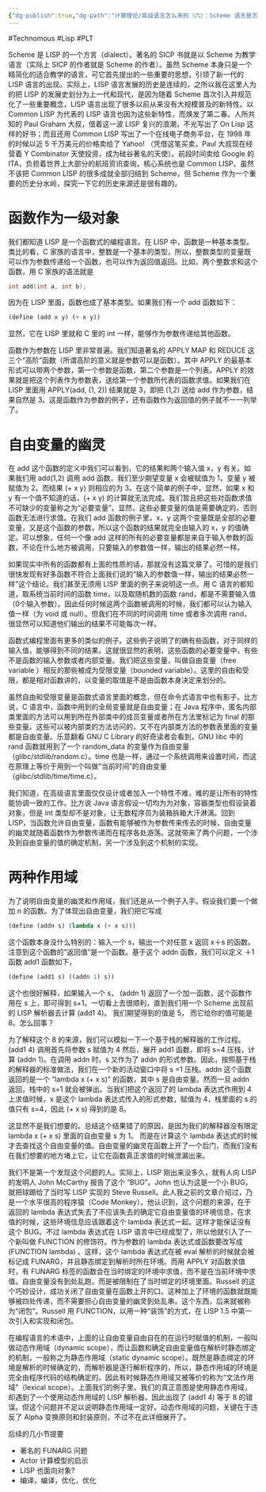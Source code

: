 ```yaml
---
{"dg-publish":true,"dg-path":"计算理论/高级语言怎么来的（六）：Scheme 语言是怎么来的.md","permalink":"/计算理论/高级语言怎么来的（六）：Scheme 语言是怎么来的/","created":"2023-10-09T09:53:52.000+08:00","updated":"2024-12-31T10:05:41.262+08:00"}
---
```


#Technomous #Lisp #PLT 

Scheme 是 LISP 的一个方言（dialect）。著名的 SICP 书就是以 Scheme 为教学语言（实际上 SICP 的作者就是 Scheme 的作者）。虽然 Scheme 本身只是一个精简化的适合教学的语言，可它首先提出的一些重要的思想，引领了新一代的 LISP 语言的出现。实际上，LISP 语言发展的历史是连续的，之所以我在这里人为的把 LISP 的发展史划分为上一代和现代，是因为随着 Scheme 首次引入并规范化了一些重要概念，LISP 语言出现了很多以前从来没有大规模普及的新特性。以 Common LISP 为代表的 LISP 语言也因为这些新特性，而焕发了第二春。人所共知的 Paul Graham 大叔，借着这一波 LISP 复兴的浪潮，不光写出了 On Lisp 这样的好书；而且还用 Common LISP 写出了一个在线电子商务平台，在 1998 年的时候以近 5 千万美元的价格卖给了 Yahoo! （凭借这笔买卖，Paul 大叔现在经营着 Y Combinator 天使投资，成为硅谷著名的天使）。前段时间卖给 Google 的 ITA，负担着世界上大部分的航班资讯查询，核心系统也是 Common LISP。虽然不该把 Common LISP 的很多成就全部归结到 Scheme，但 Scheme 作为一个重要的历史分水岭，探究一下它的历史来源还是很有趣的。

# 函数作为一级对象

我们都知道 LISP 是一个函数式的编程语言。在 LISP 中，函数是一种基本类型。类比的看，C 家族的语言中，整数是一个基本的类型，所以，整数类型的变量既可以作为参数传递给一个函数，也可以作为返回值返回。比如，两个整数求和这个函数，用 C 家族的语法就是

``` c
int add(int a, int b);
```

因为在 LISP 里面，函数也成了基本类型。如果我们有一个 add 函数如下：

``` lisp
(define (add x y) (+ x y))
```

显然，它在 LISP 里就和 C 里的 int 一样，能够作为参数传递给其他函数。

函数作为参数在 LISP 里非常普遍。我们知道著名的 APPLY MAP 和 REDUCE 这三个“高阶”函数（所谓高阶的意义就是参数可以是函数）。其中 APPLY 的最基本形式可以带两个参数，第一个参数是函数，第二个参数是一个列表。APPLY 的效果就是把这个列表作为参数表，送给第一个参数所代表的函数求值。如果我们在 LISP 里面用 APPLY(add, (1, 2)) 结果就是 3，即把 (1,2) 送给 add 作为参数，结果自然是 3。这是函数作为参数的例子，还有函数作为返回值的例子就不一一列举了。

# 自由变量的幽灵

在 add 这个函数的定义中我们可以看到，它的结果和两个输入值 x，y 有关。如果我们用 add(1,2) 调用  add 函数，我们至少期望变量 x 会被赋值为 1，变量 y 被赋值为 2。而结果 (+ x y) 则相应的为 3。在这个简单的例子中，显然，如果 x 和 y 有一个值不知道的话，(+ x y) 的计算就无法完成。我们暂且把这些对函数求值不可缺少的变量称之为“必要变量”。显然，这些必要变量的值是需要确定的，否则函数无法进行求值。在我们 add 函数的例子里，x，y 这两个变量既是全部的必要变量，又是这个函数的参数，所以这个函数的结果就完全由输入的 x，y 的值确定。可以想象，任何一个像 add 这样的所有的必要变量都是来自于输入参数的函数，不论在什么地方被调用，只要输入的参数值一样，输出的结果必然一样。

如果现实中所有的函数都有上面的性质的话，那就没有这篇文章了。可惜的是我们很快发现有好多函数不符合上面我们说的“输入的参数值一样，输出的结果必然一样”这个结论。我们甚至无须用 LISP 里面的例子来说明这一点。用 C 语言的都知道，取系统当前时间的函数 time，以及取随机数的函数 rand，都是不需要输入值（0个输入参数）。因此任何时候这两个函数被调用的时候，我们都可以认为输入值一样（为 void 或 null）。但我们在不同的时间调用 time 或者多次调用 rand，很显然可以知道他们输出的结果不可能每次一样。

函数式编程里面有更多的类似的例子。这些例子说明了的确有些函数，对于同样的输入值，能够得到不同的结果。这就很显然的表明，这些函数的必要变量中，有些不是函数的输入参数或者内部变量。我们把这些变量，叫做自由变量（free variable ）相反的那些被成为受限变量（bounded variable）。这里的自由和受限，都是相对函数讲的，以变量的取值是不是由函数本身决定来划分的。

虽然自由和受限变量是函数式语言里面的概念，但在命令式语言中也有影子。比方说，C 语言中，函数中用到的全局变量就是自由变量；在 Java 程序中，匿名内部类里面的方法可以用到所在外部类中的成员变量或者所在方法里标记为 final 的那些变量。这些可以被内部类的方法访问的，又不在内部类方法的参数表里面的变量都是自由变量。乐意翻看 GNU C Library 的好奇读者会看到，GNU libc 中的 rand 函数就用到了一个 random_data 的变量作为自由变量 （glibc/stdlib/random.c）。time 也是一样，通过一个系统调用来设置时间，而这在原理上等价于用到一个叫做”当前时间”的自由变量 （glibc/stdlib/time/time.c）。

我们知道，在高级语言里面仅仅设计或者加入一个特性不难，难的是让所有的特性能协调一致的工作。比方说 Java 语言假设一切均为为对象，容器类型也假设装着对象，但是 int 类型却不是对象，让无数程序员为装箱拆箱大汗淋漓。回到 LISP，当函数允许自由变量，函数有能够被作为参数传来传去的时候，自由变量的幽灵就随着函数作为参数传递而在程序各处游荡。这就带来了两个问题，一个涉及到自由变量的值的确定机制，另一个涉及到这个机制的实现。

# 两种作用域

为了说明自由变量的幽灵和作用域，我们还是从一个例子入手。假设我们要一个做加 n 的函数。为了体现出自由变量，我们把它写成

``` lisp
(define (addn s) (lambda x (+ x s)))
```

这个函数本身没什么特别的：输入一个 s，输出一个对任意 x 返回 x＋s 的函数。注意到这个函数的“返回值”是一个函数。基于这个 addn 函数，我们可以定义 ＋1 函数 add1 函数如下，

``` lisp
(define (add1 s) ((addn 1) s))
```

这个也很好解释，如果输入一个 s， (addn 1) 返回了一个加一函数，这个函数作用在 s 上，即可得到 s+1。一切看上去很顺利，直到我们用一个 Scheme 出现前的 LISP 解析器去计算 (add1 4)。 我们期望得到的值是 5， 而它给你的值可能是 8。怎么回事？

为了解释这个 8 的来源，我们可以模拟一下一个基于栈的解释器的工作过程。(add1 4) 调用首先将参数 s 赋值为 4 然后，展开 add1 函数，即将 s=4 压栈，计算 (addn 1)。在调用 addn 时。s 又作为了 addn 的形式参数。因此，按照基于栈的解释器的标准做法，我们在一个新的活动窗口中将 s =1 压栈。addn 这个函数返回的是一个 “lambda x (+ x s)” 的函数，其中 s 是自由变量。然而一旦 addn 返回，栈中的 s=1 就会被弹出。当我们把这个返回了的 lambda 表达式作用到 4 上求值时候，x 是这个 lambda 表达式传入的形式参数，赋值为 4，栈里面的 s 的值只有 s=4，因此 (+ x s) 得到的是 8。

这显然不是我们想要的。总结这个结果错了的原因，是因为我们的解释器没有限定 lambda x (+ x s) 里面的自由变量 s 为 1。 而是在计算这个 lambda 表达式的时候才去查找这个自由变量的值。自由变量的幽灵在函数上开了一个后门，而我们没有在我们想要的地方堵上它，让它在函数真正求值的时候泄漏出来。

我们不是第一个发现这个问题的人。实际上，LISP 刚出来没多久，就有人向 LISP 的发明人 John McCarthy 报告了这个 “BUG”。John 也认为这是一个小 BUG，就把球踢给了当时写 LISP 实现的 Steve Russell。此人我之前的文章介绍过，乃是一个水平很高的程序猿（Code Monkey）。他认识到，这个问题的来源，在于返回的 lambda 表达式失去了不应该失去的确定它自由变量值的环境信息，在求值的时候，这些环境信息应该跟着这个 lambda 表达式一起。这样才能保证没有这个 BUG。不过 lambda 表达式在 LISP 语言中已经成型了，所以他就引入了一个新叫做 FUNCTION 的修饰符。作为参数的 lambda 表达式或函数要改写成 (FUNCTION lambda) 。这样，这个 lambda 表达式在被 eval 解析的时候就会被标记成 FUNARG，并且静态绑定到解析时所在环境。而用 APPLY 对函数求值时，有 FUNARG 标签的函数会在当时绑定的环境中求值，而不是在当前环境中求值。自由变量没有到处乱跑，而是被限制在了当时绑定的环境里面。Russell 的这个巧妙设计，成功关闭了自由变量在函数上开的口。这种加上了环境的函数就既能够被四处传递，而不需要担心自由变量的幽灵到处乱串。这个东西，后来就被称为“闭包”。Russell 用 FUNCTION，以用一种“装饰”的方式，在 LISP 1.5 中第一次引入和实现和闭包。

在编程语言的术语中，上面的让自由变量自由自在的在运行时赋值的机制，一般叫做动态作用域（dynamic scope），而让函数和确定自由变量值在解析时静态绑定的机制，一般称之为静态作用域（static dynamic scope）。既然是静态绑定的环境是解析的时候确定的，而解析器是逐行解析程序的，所以，静态作用域的环境是完全由程序代码的结构确定的。因此有时候静态作用域又被等价的称为“文法作用域”（lexical scope）。上面我们的例子里。我们的真正意图是使用静态作用域，却遇到了一个使用动态作用域的 LISP 解析器，因此出现了 (add1 4) 等于 8 的错误。但这个问题并不足以说明静态作用域一定好。动态作用域的问题，关键在于违反了 Alpha 变换原则和封装原则，不过不在此详细展开了。

后续的几小节提要

* 著名的 FUNARG 问题
* Actor 计算模型的启示
* LISP 也面向对象?
* 编译，编译，优化，优化